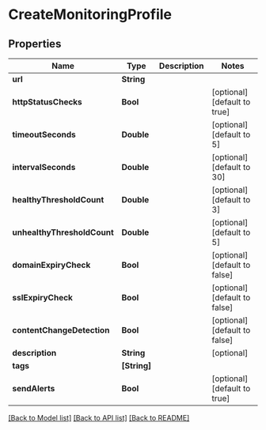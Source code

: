 # CreateMonitoringProfile

## Properties
Name | Type | Description | Notes
------------ | ------------- | ------------- | -------------
**url** | **String** |  | 
**httpStatusChecks** | **Bool** |  | [optional] [default to true]
**timeoutSeconds** | **Double** |  | [optional] [default to 5]
**intervalSeconds** | **Double** |  | [optional] [default to 30]
**healthyThresholdCount** | **Double** |  | [optional] [default to 3]
**unhealthyThresholdCount** | **Double** |  | [optional] [default to 5]
**domainExpiryCheck** | **Bool** |  | [optional] [default to false]
**sslExpiryCheck** | **Bool** |  | [optional] [default to false]
**contentChangeDetection** | **Bool** |  | [optional] [default to false]
**description** | **String** |  | [optional] 
**tags** | **[String]** |  | 
**sendAlerts** | **Bool** |  | [optional] [default to true]

[[Back to Model list]](../README.md#documentation-for-models) [[Back to API list]](../README.md#documentation-for-api-endpoints) [[Back to README]](../README.md)


